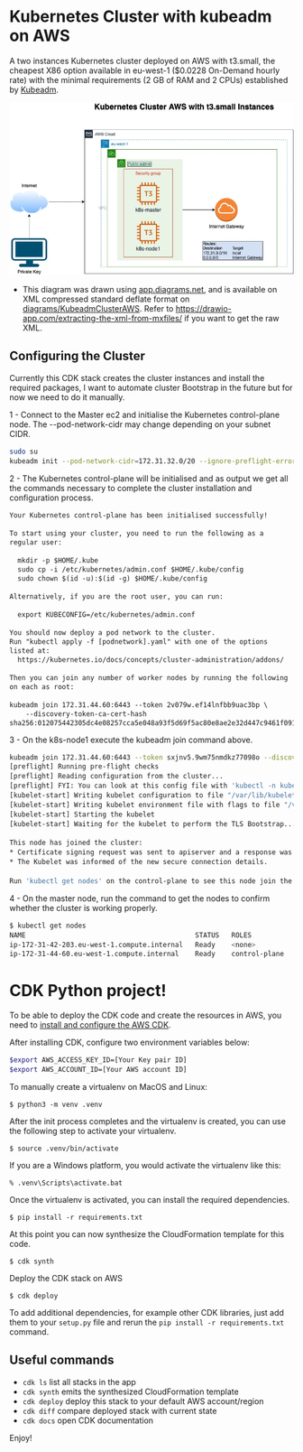 # Kubernetes Cluster with kubeadm on AWS

A two instances Kubernetes cluster deployed on AWS with t3.small, the cheapest X86 option available in eu-west-1 ($0.0228 On-Demand hourly rate) with the minimal requirements (2 GB of RAM and 2 CPUs) established by [Kubeadm](https://kubernetes.io/docs/setup/production-environment/tools/kubeadm/install-kubeadm/). 

![Kubernetes Cluster Architecture](/diagrams/KubeadmClusterAWS.jpg)

* This diagram was drawn using [app.diagrams.net](https://app.diagrams.net/), and is available on XML compressed standard deflate format on [diagrams/KubeadmClusterAWS](/diagrams/KubeadmClusterAWS.png). Refer to https://drawio-app.com/extracting-the-xml-from-mxfiles/ if you want to get the raw XML.



## Configuring the Cluster

Currently this CDK stack creates the cluster instances and install the required packages, I want to automate cluster Bootstrap in the future but for now we need to do it manually.

1 - Connect to the Master ec2 and initialise the Kubernetes control-plane node. The --pod-network-cidr may change depending on your subnet CIDR. 

```bash
sudo su
kubeadm init --pod-network-cidr=172.31.32.0/20 --ignore-preflight-errors=NumCPUa
```

2 - The Kubernetes control-plane will be initialised and as output we get all the commands necessary to complete the cluster installation and configuration process. 

```
Your Kubernetes control-plane has been initialised successfully!

To start using your cluster, you need to run the following as a regular user:

  mkdir -p $HOME/.kube
  sudo cp -i /etc/kubernetes/admin.conf $HOME/.kube/config
  sudo chown $(id -u):$(id -g) $HOME/.kube/config

Alternatively, if you are the root user, you can run:

  export KUBECONFIG=/etc/kubernetes/admin.conf

You should now deploy a pod network to the cluster.
Run "kubectl apply -f [podnetwork].yaml" with one of the options listed at:
  https://kubernetes.io/docs/concepts/cluster-administration/addons/

Then you can join any number of worker nodes by running the following on each as root:

kubeadm join 172.31.44.60:6443 --token 2v079w.ef14lnfbb9uac3bp \
	--discovery-token-ca-cert-hash sha256:012075442305dc4e08257cca5e048a93f5d69f5ac80e8ae2e32d447c9461f091 
```

3 - On the k8s-node1 execute the kubeadm join command above.

```bash
kubeadm join 172.31.44.60:6443 --token sxjnv5.9wm75nmdkz77098o --discovery-token-ca-cert-hash sha256:012075442305dc4e08257cca5e048a93f5d69f5ac80e8ae2e32d447c9461f091
[preflight] Running pre-flight checks
[preflight] Reading configuration from the cluster...
[preflight] FYI: You can look at this config file with 'kubectl -n kube-system get cm kubeadm-config -o yaml'
[kubelet-start] Writing kubelet configuration to file "/var/lib/kubelet/config.yaml"
[kubelet-start] Writing kubelet environment file with flags to file "/var/lib/kubelet/kubeadm-flags.env"
[kubelet-start] Starting the kubelet
[kubelet-start] Waiting for the kubelet to perform the TLS Bootstrap...

This node has joined the cluster:
* Certificate signing request was sent to apiserver and a response was received.
* The Kubelet was informed of the new secure connection details.

Run 'kubectl get nodes' on the control-plane to see this node join the cluster.
```

4 -  On the master node, run the command to get the nodes to confirm whether the cluster is working properly.

```bash
$ kubectl get nodes
NAME                                          STATUS   ROLES           AGE   VERSION
ip-172-31-42-203.eu-west-1.compute.internal   Ready    <none>          77s   v1.24.0
ip-172-31-44-60.eu-west-1.compute.internal    Ready    control-plane   15m   v1.24.0
```


# CDK Python project!

To be able to deploy the CDK code and create the resources in AWS, you need to [install and configure the AWS CDK](https://docs.aws.amazon.com/cdk/v2/guide/getting_started.html).

After installing CDK, configure two environment variables below:

```bash
$export AWS_ACCESS_KEY_ID=[Your Key pair ID]
$export AWS_ACCOUNT_ID=[Your AWS account ID]
```

To manually create a virtualenv on MacOS and Linux:

```
$ python3 -m venv .venv
```

After the init process completes and the virtualenv is created, you can use the following
step to activate your virtualenv.

```
$ source .venv/bin/activate
```

If you are a Windows platform, you would activate the virtualenv like this:

```
% .venv\Scripts\activate.bat
```

Once the virtualenv is activated, you can install the required dependencies.

```
$ pip install -r requirements.txt
```

At this point you can now synthesize the CloudFormation template for this code.

```
$ cdk synth
```

Deploy the CDK stack on AWS

```
$ cdk deploy
```

To add additional dependencies, for example other CDK libraries, just add
them to your `setup.py` file and rerun the `pip install -r requirements.txt`
command.

## Useful commands

 * `cdk ls`          list all stacks in the app
 * `cdk synth`       emits the synthesized CloudFormation template
 * `cdk deploy`      deploy this stack to your default AWS account/region
 * `cdk diff`        compare deployed stack with current state
 * `cdk docs`        open CDK documentation

Enjoy!
